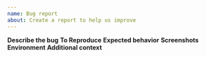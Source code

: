 ```yaml
---
name: Bug report
about: Create a report to help us improve
---
```

**Describe the bug**
**To Reproduce**
**Expected behavior**
**Screenshots**
**Environment**
**Additional context**
